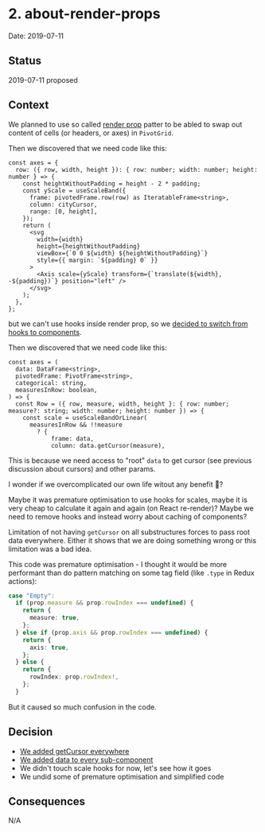 # 2. about-render-props

Date: 2019-07-11

## Status

2019-07-11 proposed

## Context

We planned to use so called [render prop](https://reactjs.org/docs/render-props.html) patter to be abled to swap out content of cells (or headers, or axes) in `PivotGrid`.

Then we discovered that we need code like this:

```tsx
const axes = {
  row: ({ row, width, height }): { row: number; width: number; height: number } => {
    const heightWithoutPadding = height - 2 * padding;
    const yScale = useScaleBand({
      frame: pivotedFrame.row(row) as IteratableFrame<string>,
      column: cityCursor,
      range: [0, height],
    });
    return (
      <svg
        width={width}
        height={heightWithoutPadding}
        viewBox={`0 0 ${width} ${heightWithoutPadding}`}
        style={{ margin: `${padding} 0` }}
      >
        <Axis scale={yScale} transform={`translate(${width}, -${padding})`} position="left" />
      </svg>
    );
  },
};
```

but we can't use hooks inside render prop, so we [decided to switch from hooks to components](https://github.com/contiamo/operational-visualizations/pull/87).

Then we discovered that we need code like this:

```tsx
const axes = (
  data: DataFrame<string>,
  pivotedFrame: PivotFrame<string>,
  categorical: string,
  measuresInRow: boolean,
) => {
  const Row = ({ row, measure, width, height }: { row: number; measure?: string; width: number; height: number }) => {
    const scale = useScaleBandOrLinear(
      measuresInRow && !!measure
        ? {
            frame: data,
            column: data.getCursor(measure),
```

This is because we need access to "root" `data` to get cursor (see previous discussion about cursors) and other params.

I wonder if we overcomplicated our own life witout any benefit 🤔?

Maybe it was premature optimisation to use hooks for scales, maybe it is very cheap to calculate it again and again (on React re-render)? Maybe we need to remove hooks and instead worry about caching of components?

Limitation of not having `getCursor` on all substructures forces to pass root data everywhere. Either it shows that we are doing something wrong or this limitation was a bad idea.

This code was premature optimisation - I thought it would be more performant than do pattern matching on some tag field (like `.type` in Redux actions):

```ts
case "Empty":
  if (prop.measure && prop.rowIndex === undefined) {
    return {
      measure: true,
    };
  } else if (prop.axis && prop.rowIndex === undefined) {
    return {
      axis: true,
    };
  } else {
    return {
      rowIndex: prop.rowIndex!,
    };
  }
```

But it caused so much confusion in the code.

## Decision

- [We added getCursor everywhere](https://github.com/contiamo/operational-visualizations/pull/93)
- [We added data to every sub-component](https://github.com/contiamo/operational-visualizations/pull/96)
- We didn't touch scale hooks for now, let's see how it goes
- We undid some of premature optimisation and simplified code

## Consequences

N/A

